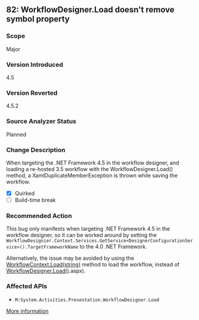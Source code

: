 ## 82: WorkflowDesigner.Load doesn't remove symbol property

### Scope
Major

### Version Introduced
4.5

### Version Reverted
4.5.2

### Source Analyzer Status
Planned

### Change Description
When targeting the .NET Framework 4.5 in the workflow designer, and loading a re-hosted 3.5 workflow with the WorkflowDesigner.Load() method, a XamlDuplicateMemberException is thrown while saving the workflow.

- [x] Quirked
- [ ] Build-time break

### Recommended Action
This bug only manifests when targeting .NET Framework 4.5 in the workflow designer, so it can be worked around by setting the `WorkflowDesignier.Context.Services.GetService<DesignerConfigurationService>().TargetFrameworkName` to the 4.0 .NET Framework.

Alternatively, the issue may be avoided by using the [WorkflowContext.Load(string)](https://msdn.microsoft.com/en-us/library/ee425926(v=vs.110).aspx) method to load the workflow, instead of [WorkflowDesigner.Load()](https://msdn.microsoft.com/en-us/library/ee403482()v=vs.110).aspx).

### Affected APIs
* `M:System.Activities.Presentation.WorkflowDesigner.Load`

[More information](https://connect.microsoft.com/VisualStudio/feedback/details/786503/)
